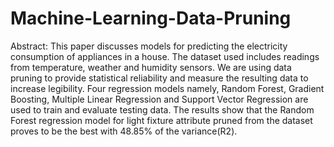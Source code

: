 # Machine-Learning-Data-Pruning

Abstract: This paper discusses models for predicting the electricity consumption of appliances in a house. The dataset used includes readings from temperature, weather and humidity sensors. We are using data pruning to provide statistical reliability and measure the resulting data to increase legibility. Four regression models namely, Random Forest, Gradient Boosting, Multiple Linear Regression and Support Vector Regression are used to train and evaluate testing data. The results show that the Random Forest regression model for light fixture attribute pruned from the dataset proves to be the best with 48.85% of the variance(R2).
